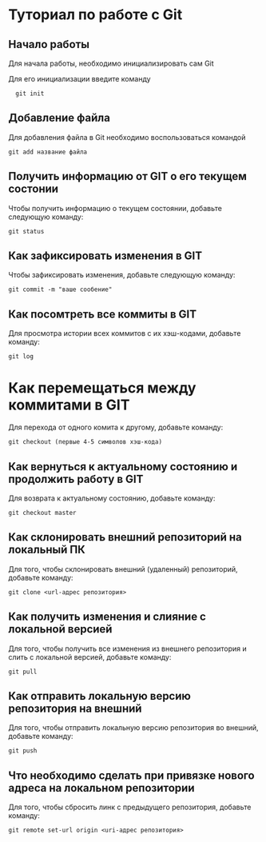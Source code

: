# Туториал по работе с Git

## Начало работы

Для начала работы, необходимо инициализировать сам Git

Для его инициализации введите команду 

```
  git init
```

## Добавление файла

Для добавления файла в Git необходимо воспользоваться командой 

```
git add название файла
```
## Получить информацию от GIT о его текущем состонии
Чтобы получить информацию о текущем состоянии, добавьте следующую команду:
```
git status
```
## Как зафиксировать изменения в GIT

Чтобы зафиксировать изменения, добавьте следующую команду:

```
git commit -m "ваше сообение"
```
## Как посомтреть все коммиты в GIT
Для просмотра истории всех коммитов с их хэш-кодами, добавьте команду:
```
git log
```
# Как перемещаться между коммитами в GIT
Для перехода от одного комита к другому, добавьте команду:
```
git checkout (первые 4-5 символов хэш-кода)
```
## Как вернуться к актуальному состоянию и продолжить работу в GIT
Для возврата к актуальному состоянию, добавьте команду:
```
git checkout master
```
## Как склонировать внешний репозиторий на локальный ПК
Для того, чтобы склонировать внешний (удаленный) репозиторий, добавьте команду:
```
git clone <url-адрес репозитория>
```
## Как получить изменения и слияние с локальной версией
Для того, чтобы получить все изменения из внешнего репозитория и слить с локальной версией, добавьте команду:
```
git pull
```
## Как отправить локальную версию репозитория на внешний
Для того, чтобы отправить локальную версию репозитория во внешний, добавьте команду:
```
git push
```
## Что необходимо сделать при привязке нового адреса на локальном репозитории
Для того, чтобы сбросить линк с предыдущего репозитория, добавьте команду:
```
git remote set-url origin <uri-адрес репозитория>
```